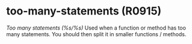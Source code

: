 # too-many-statements (R0915)

*Too many statements (%s/%s)* Used when a function or method has too
many statements. You should then split it in smaller functions /
methods.
